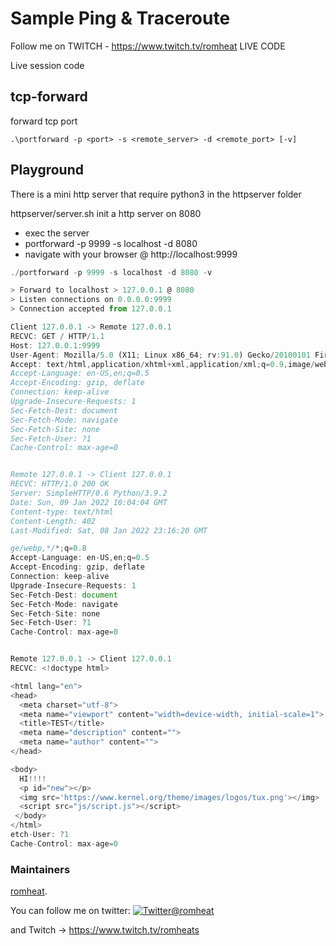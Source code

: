 # Sample Ping & Traceroute 

Follow me on TWITCH - https://www.twitch.tv/romheat LIVE CODE

Live session code

## tcp-forward

forward tcp port

```
.\portforward -p <port> -s <remote_server> -d <remote_port> [-v]
```

## Playground

There is a mini http server that require python3 in the httpserver folder

httpserver/server.sh init a http server on 8080

- exec the server
- portforward -p 9999 -s localhost -d 8080
- navigate with your browser @ http://localhost:9999

```js
./portforward -p 9999 -s localhost -d 8080 -v

> Forward to localhost > 127.0.0.1 @ 8080
> Listen connections on 0.0.0.0:9999
> Connection accepted from 127.0.0.1

Client 127.0.0.1 -> Remote 127.0.0.1
RECVC: GET / HTTP/1.1
Host: 127.0.0.1:9999
User-Agent: Mozilla/5.0 (X11; Linux x86_64; rv:91.0) Gecko/20100101 Firefox/91.0
Accept: text/html,application/xhtml+xml,application/xml;q=0.9,image/webp,*/*;q=0.8
Accept-Language: en-US,en;q=0.5
Accept-Encoding: gzip, deflate
Connection: keep-alive
Upgrade-Insecure-Requests: 1
Sec-Fetch-Dest: document
Sec-Fetch-Mode: navigate
Sec-Fetch-Site: none
Sec-Fetch-User: ?1
Cache-Control: max-age=0


Remote 127.0.0.1 -> Client 127.0.0.1
RECVC: HTTP/1.0 200 OK
Server: SimpleHTTP/0.6 Python/3.9.2
Date: Sun, 09 Jan 2022 10:04:04 GMT
Content-type: text/html
Content-Length: 402
Last-Modified: Sat, 08 Jan 2022 23:16:20 GMT

ge/webp,*/*;q=0.8
Accept-Language: en-US,en;q=0.5
Accept-Encoding: gzip, deflate
Connection: keep-alive
Upgrade-Insecure-Requests: 1
Sec-Fetch-Dest: document
Sec-Fetch-Mode: navigate
Sec-Fetch-Site: none
Sec-Fetch-User: ?1
Cache-Control: max-age=0


Remote 127.0.0.1 -> Client 127.0.0.1
RECVC: <!doctype html>

<html lang="en">
<head>
  <meta charset="utf-8">
  <meta name="viewport" content="width=device-width, initial-scale=1">
  <title>TEST</title>
  <meta name="description" content="">
  <meta name="author" content="">
</head>

<body>
  HI!!!!
  <p id="new"></p>
  <img src='https://www.kernel.org/theme/images/logos/tux.png'></img>
  <script src="js/script.js"></script>
 </body>
</html>
etch-User: ?1
Cache-Control: max-age=0
```

### Maintainers

[romheat](https://github.com/romheat).

You can follow me on twitter: [![Twitter](http://i.imgur.com/wWzX9uB.png)@romheat](https://www.twitter.com/romheat)

and Twitch -> https://www.twitch.tv/romheats